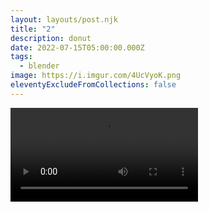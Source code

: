 ```yaml
---
layout: layouts/post.njk
title: "2"
description: donut
date: 2022-07-15T05:00:00.000Z
tags:
  - blender
image: https://i.imgur.com/4UcVyoK.png
eleventyExcludeFromCollections: false
---
```

![](https://i.imgur.com/WY925rD.mp4)